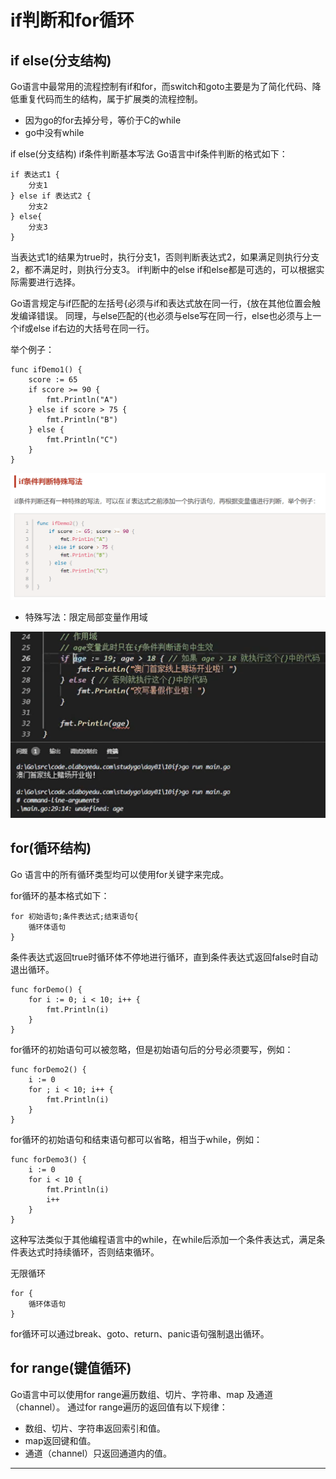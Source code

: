# if判断和for循环

## if else(分支结构)

Go语言中最常用的流程控制有if和for，而switch和goto主要是为了简化代码、降低重复代码而生的结构，属于扩展类的流程控制。

* 因为go的for去掉分号，等价于C的while
* go中没有while

if else(分支结构)
if条件判断基本写法
Go语言中if条件判断的格式如下：
```
if 表达式1 {
    分支1
} else if 表达式2 {
    分支2
} else{
    分支3
}
```
当表达式1的结果为true时，执行分支1，否则判断表达式2，如果满足则执行分支2，都不满足时，则执行分支3。 if判断中的else if和else都是可选的，可以根据实际需要进行选择。

Go语言规定与if匹配的左括号{必须与if和表达式放在同一行，{放在其他位置会触发编译错误。 同理，与else匹配的{也必须与else写在同一行，else也必须与上一个if或else if右边的大括号在同一行。

举个例子：
```
func ifDemo1() {
	score := 65
	if score >= 90 {
		fmt.Println("A")
	} else if score > 75 {
		fmt.Println("B")
	} else {
		fmt.Println("C")
	}
}
```

![20201005_100143_56](image/20201005_100143_56.png)

* 特殊写法：限定局部变量作用域

![20201005_101619_29](image/20201005_101619_29.png)

## for(循环结构)

Go 语言中的所有循环类型均可以使用for关键字来完成。

for循环的基本格式如下：
```
for 初始语句;条件表达式;结束语句{
    循环体语句
}
```
条件表达式返回true时循环体不停地进行循环，直到条件表达式返回false时自动退出循环。
```
func forDemo() {
	for i := 0; i < 10; i++ {
		fmt.Println(i)
	}
}
```
for循环的初始语句可以被忽略，但是初始语句后的分号必须要写，例如：
```
func forDemo2() {
	i := 0
	for ; i < 10; i++ {
		fmt.Println(i)
	}
}
```
for循环的初始语句和结束语句都可以省略，相当于while，例如：
```
func forDemo3() {
	i := 0
	for i < 10 {
		fmt.Println(i)
		i++
	}
}
```
这种写法类似于其他编程语言中的while，在while后添加一个条件表达式，满足条件表达式时持续循环，否则结束循环。

无限循环
```
for {
    循环体语句
}
```
for循环可以通过break、goto、return、panic语句强制退出循环。


## for range(键值循环)

Go语言中可以使用for range遍历数组、切片、字符串、map 及通道（channel）。 通过for range遍历的返回值有以下规律：

* 数组、切片、字符串返回索引和值。
* map返回键和值。
* 通道（channel）只返回通道内的值。

















---
